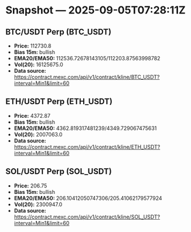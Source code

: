 # Snapshot — 2025-09-05T07:28:11Z

## BTC/USDT Perp (BTC_USDT)
- **Price:** 112730.8
- **Bias 15m:** bullish
- **EMA20/EMA50:** 112536.72678143105/112203.87563998782
- **Vol(20):** 16125675.0
- **Data source:** https://contract.mexc.com/api/v1/contract/kline/BTC_USDT?interval=Min1&limit=60

## ETH/USDT Perp (ETH_USDT)
- **Price:** 4372.87
- **Bias 15m:** bullish
- **EMA20/EMA50:** 4362.819317481239/4349.729067475631
- **Vol(20):** 2007063.0
- **Data source:** https://contract.mexc.com/api/v1/contract/kline/ETH_USDT?interval=Min1&limit=60

## SOL/USDT Perp (SOL_USDT)
- **Price:** 206.75
- **Bias 15m:** bullish
- **EMA20/EMA50:** 206.10412050747306/205.41062179577924
- **Vol(20):** 2300947.0
- **Data source:** https://contract.mexc.com/api/v1/contract/kline/SOL_USDT?interval=Min1&limit=60
